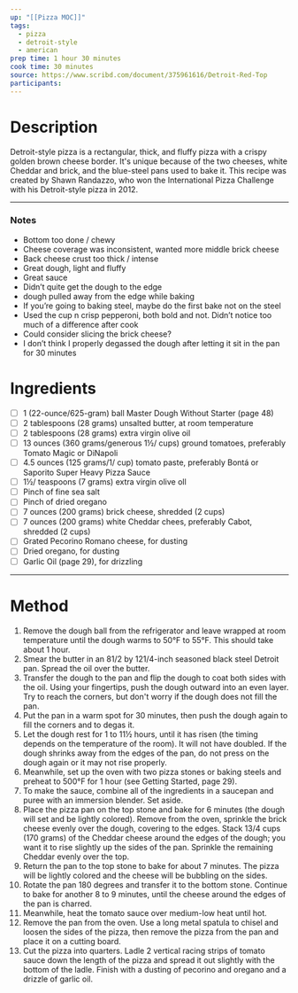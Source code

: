 ```yaml
---
up: "[[Pizza MOC]]"
tags:
  - pizza
  - detroit-style
  - american
prep time: 1 hour 30 minutes
cook time: 30 minutes
source: https://www.scribd.com/document/375961616/Detroit-Red-Top
participants:
---
```

# Description
Detroit-style pizza is a rectangular, thick, and fluffy pizza with a crispy golden brown cheese border. It's unique because of the two cheeses, white Cheddar and brick, and the blue-steel pans used to bake it. This recipe was created by Shawn Randazzo, who won the International Pizza Challenge with his Detroit-style pizza in 2012.

---

### Notes
* Bottom too done / chewy
* Cheese coverage was inconsistent, wanted more middle brick cheese
* Back cheese crust too thick / intense
* Great dough, light and fluffy
* Great sauce
* Didn’t quite get the dough to the edge
* dough pulled away from the edge while baking
* If you’re going to baking steel, maybe do the first bake not on the steel
* Used the cup n crisp pepperoni, both bold and not. Didn’t notice too much of a difference after cook
* Could consider slicing the brick cheese?
* I don’t think I properly degassed the dough after letting it sit in the pan for 30 minutes 

# Ingredients
- [ ] 1 (22-ounce/625-gram) ball Master Dough Without Starter (page 48)
- [ ] 2 tablespoons (28 grams) unsalted butter, at room temperature
- [ ] 2 tablespoons (28 grams) extra virgin olive oil
- [ ] 13 ounces (360 grams/generous 1½/ cups) ground tomatoes, preferably Tomato Magic or DiNapoli
- [ ] 4.5 ounces (125 grams/1/ cup) tomato paste, preferably Bontá or Saporito Super Heavy Pizza Sauce
- [ ] 1½/ teaspoons (7 grams) extra virgin olive oll
- [ ] Pinch of fine sea salt
- [ ] Pinch of dried oregano
- [ ] 7 ounces (200 grams) brick cheese, shredded (2 cups)
- [ ] 7 ounces (200 grams) white Cheddar chees, preferably Cabot, shredded (2 cups)
- [ ] Grated Pecorino Romano cheese, for dusting
- [ ] Dried oregano, for dusting
- [ ] Garlic Oil (page 29), for drizzling
---
# Method
1. Remove the dough ball from the refrigerator and leave wrapped at room temperature until the dough warms to 50°F to 55°F. This should take about 1 hour.
2. Smear the butter in an 81/2 by 121/4-inch seasoned black steel Detroit pan. Spread the oil over the butter.
3. Transfer the dough to the pan and flip the dough to coat both sides with the oil. Using your fingertips, push the dough outward into an even layer. Try to reach the corners, but don't worry if the dough does not fill the pan.
4. Put the pan in a warm spot for 30 minutes, then push the dough again to fill the corners and to degas it.
5. Let the dough rest for 1 to 11½ hours, until it has risen (the timing depends on the temperature of the room). It will not have doubled. If the dough shrinks away from the edges of the pan, do not press on the dough again or it may not rise properly.
6. Meanwhile, set up the oven with two pizza stones or baking steels and preheat to 500°F for 1 hour (see Getting Started, page 29).
7. To make the sauce, combine all of the ingredients in a saucepan and puree with an immersion blender. Set aside.
8. Place the pizza pan on the top stone and bake for 6 minutes (the dough will set and be lightly colored). Remove from the oven, sprinkle the brick cheese evenly over the dough, covering to the edges. Stack 13/4 cups (170 grams) of the Cheddar cheese around the edges of the dough; you want it to rise slightly up the sides of the pan. Sprinkle the remaining Cheddar evenly over the top.
9. Return the pan to the top stone to bake for about 7 minutes. The pizza will be lightly colored and the cheese will be bubbling on the sides.
10. Rotate the pan 180 degrees and transfer it to the bottom stone. Continue to bake for another 8 to 9 minutes, until the cheese around the edges of the pan is charred.
11. Meanwhile, heat the tomato sauce over medium-low heat until hot.
12. Remove the pan from the oven. Use a long metal spatula to chisel and loosen the sides of the pizza, then remove the pizza from the pan and place it on a cutting board.
13. Cut the pizza into quarters. Ladle 2 vertical racing strips of tomato sauce down the length of the pizza and spread it out slightly with the bottom of the ladle. Finish with a dusting of pecorino and oregano and a drizzle of garlic oil.
